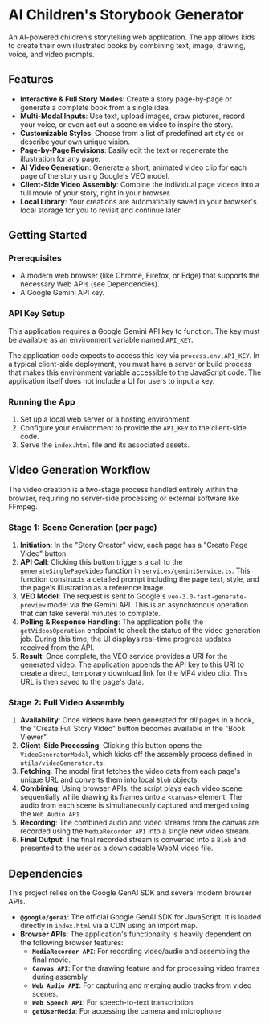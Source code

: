 # AI Children's Storybook Generator

An AI-powered children’s storytelling web application. The app allows kids to create their own illustrated books by combining text, image, drawing, voice, and video prompts.

## Features

-   **Interactive & Full Story Modes**: Create a story page-by-page or generate a complete book from a single idea.
-   **Multi-Modal Inputs**: Use text, upload images, draw pictures, record your voice, or even act out a scene on video to inspire the story.
-   **Customizable Styles**: Choose from a list of predefined art styles or describe your own unique vision.
-   **Page-by-Page Revisions**: Easily edit the text or regenerate the illustration for any page.
-   **AI Video Generation**: Generate a short, animated video clip for each page of the story using Google's VEO model.
-   **Client-Side Video Assembly**: Combine the individual page videos into a full movie of your story, right in your browser.
-   **Local Library**: Your creations are automatically saved in your browser's local storage for you to revisit and continue later.

## Getting Started

### Prerequisites

-   A modern web browser (like Chrome, Firefox, or Edge) that supports the necessary Web APIs (see Dependencies).
-   A Google Gemini API key.

### API Key Setup

This application requires a Google Gemini API key to function. The key must be available as an environment variable named `API_KEY`.

The application code expects to access this key via `process.env.API_KEY`. In a typical client-side deployment, you must have a server or build process that makes this environment variable accessible to the JavaScript code. The application itself does not include a UI for users to input a key.

### Running the App

1.  Set up a local web server or a hosting environment.
2.  Configure your environment to provide the `API_KEY` to the client-side code.
3.  Serve the `index.html` file and its associated assets.

## Video Generation Workflow

The video creation is a two-stage process handled entirely within the browser, requiring no server-side processing or external software like FFmpeg.

### Stage 1: Scene Generation (per page)

1.  **Initiation**: In the "Story Creator" view, each page has a "Create Page Video" button.
2.  **API Call**: Clicking this button triggers a call to the `generateSinglePageVideo` function in `services/geminiService.ts`. This function constructs a detailed prompt including the page text, style, and the page's illustration as a reference image.
3.  **VEO Model**: The request is sent to Google's `veo-3.0-fast-generate-preview` model via the Gemini API. This is an asynchronous operation that can take several minutes to complete.
4.  **Polling & Response Handling**: The application polls the `getVideosOperation` endpoint to check the status of the video generation job. During this time, the UI displays real-time progress updates received from the API.
5.  **Result**: Once complete, the VEO service provides a URI for the generated video. The application appends the API key to this URI to create a direct, temporary download link for the MP4 video clip. This URL is then saved to the page's data.

### Stage 2: Full Video Assembly

1.  **Availability**: Once videos have been generated for *all* pages in a book, the "Create Full Story Video" button becomes available in the "Book Viewer".
2.  **Client-Side Processing**: Clicking this button opens the `VideoGeneratorModal`, which kicks off the assembly process defined in `utils/videoGenerator.ts`.
3.  **Fetching**: The modal first fetches the video data from each page's unique URL and converts them into local `Blob` objects.
4.  **Combining**: Using browser APIs, the script plays each video scene sequentially while drawing its frames onto a `<canvas>` element. The audio from each scene is simultaneously captured and merged using the `Web Audio API`.
5.  **Recording**: The combined audio and video streams from the canvas are recorded using the `MediaRecorder API` into a single new video stream.
6.  **Final Output**: The final recorded stream is converted into a `Blob` and presented to the user as a downloadable WebM video file.

## Dependencies

This project relies on the Google GenAI SDK and several modern browser APIs.

-   **`@google/genai`**: The official Google GenAI SDK for JavaScript. It is loaded directly in `index.html` via a CDN using an import map.
-   **Browser APIs**: The application's functionality is heavily dependent on the following browser features:
    -   **`MediaRecorder API`**: For recording video/audio and assembling the final movie.
    -   **`Canvas API`**: For the drawing feature and for processing video frames during assembly.
    -   **`Web Audio API`**: For capturing and merging audio tracks from video scenes.
    -   **`Web Speech API`**: For speech-to-text transcription.
    -   **`getUserMedia`**: For accessing the camera and microphone.